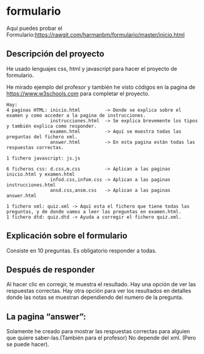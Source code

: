 # formulario
Aquí puedes probar el Formulario:https://rawgit.com/harmanbm/formulario/master/inicio.html


## Descripción del proyecto
He usado lenguajes css, html y javascript para hacer el proyecto de formulario.

He mirado ejemplo del profesor y también he visto códigos en la pagina de https://www.w3schools.com para completar el proyecto.

    Hay:
    4 paginas HTML: inicio.html         -> Donde se explica sobre el examen y como acceder a la pagina de instrucciones.
                    instrucciones.html  -> Se explica brevemente los tipos y también explica como responder.
                    examen.html         -> Aquí se muestra todas las preguntas del fichero xml.
                    answer.html         -> En esta pagina están todas las respuestas correctas.
                    
    1 fichero javascript: js.js
    
    6 ficheros css: d.css,m.css         -> Aplican a las paginas inicio.html y examen.html
                    infod.css,infom.css -> Aplican a las paginas instrucciones.html
                    ansd.css,ansm.css   -> Aplican a las paginas answer.html
                    
    1 fichero xml: quiz.xml -> Aquí esta el fichero que tiene todas las preguntas, y de donde vamos a leer las preguntas en examen.html.
    1 fichero dtd: quiz.dtd -> Ayuda a corregir el fichero quiz.xml.

## Explicación sobre el formulario
Consiste en 10 preguntas.
Es obligatorio responder a todas.

## Después de responder
Al hacer clic en corregir, te muestra el resultado.
Hay una opción de ver las respuestas correctas.
Hay otra opción para ver los resultados en detalles donde las notas se muestran dependiendo del numero de la pregunta.

## La pagina “answer”:
Solamente he creado para mostrar las respuestas correctas para alguien que quiere saber-las.(También para el profesor)
No depende del xml. (Pero se puede hacer).
